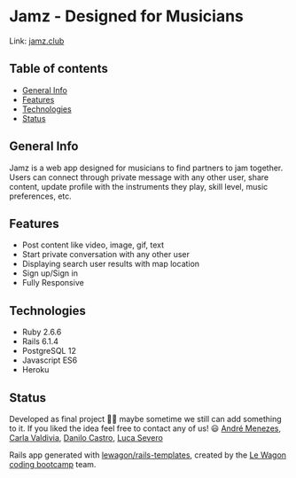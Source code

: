 # Jamz - Designed for Musicians
Link:  [jamz.club](https://www.jamz.club/)

## Table of contents
* [General Info](#general-info)
* [Features](#features)
* [Technologies](#technologies)
* [Status](#status)

## General Info
Jamz is a web app designed for musicians to find partners to jam together. Users can connect through private message with any other user, share content, update profile with the instruments they play, skill level, music preferences, etc.

## Features
* Post content like video, image, gif, text
* Start private conversation with any other user
* Displaying search user results with map location
* Sign up/Sign in
* Fully Responsive

## Technologies
* Ruby 2.6.6
* Rails 6.1.4
* PostgreSQL 12
* Javascript ES6
* Heroku

## Status
Developed as final project 🏃‍♀️ maybe sometime we still can add something to it. If you liked the idea feel free to contact any of us! 😃
[André Menezes](https://github.com/dedemenezes), [Carla Valdivia](https://github.com/cvaldivia83), [Danilo Castro](https://github.com/danilogcastro), [Luca Severo](https://github.com/lucasevero)

Rails app generated with [lewagon/rails-templates](https://github.com/lewagon/rails-templates), created by the [Le Wagon coding bootcamp](https://www.lewagon.com) team.
